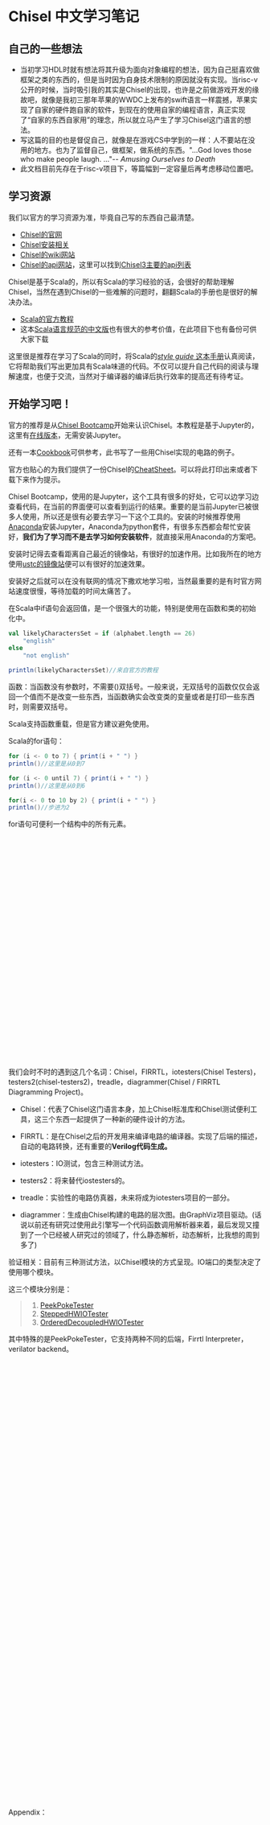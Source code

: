 # Chisel 中文学习笔记

## 自己的一些想法

- 当初学习HDL时就有想法将其升级为面向对象编程的想法，因为自己挺喜欢做框架之类的东西的，但是当时因为自身技术限制的原因就没有实现。当risc-v公开的时候，当时吸引我的其实是Chisel的出现，也许是之前做游戏开发的缘故吧，就像是我初三那年苹果的WWDC上发布的swift语言一样震撼，苹果实现了自家的硬件跑自家的软件，到现在的使用自家的编程语言，真正实现了“自家的东西自家用”的理念，所以就立马产生了学习Chisel这门语言的想法。
- 写这篇的目的也是督促自己，就像是在游戏CS中学到的一样：人不要站在没用的地方。也为了监督自己，做框架，做系统的东西。"...God loves those who make people laugh. ..."-- _Amusing Ourselves to Death_
- 此文档目前先存在于risc-v项目下，等篇幅到一定容量后再考虑移动位置吧。

## 学习资源

我们以官方的学习资源为准，毕竟自己写的东西自己最清楚。

- [Chisel的官网](https://www.chisel-lang.org/)
- [Chisel安装相关](https://github.com/freechipsproject/chisel3/blob/master/SETUP.md)
- [Chisel的wiki网站](https://github.com/freechipsproject/chisel3/wiki)
- [Chisel的api网站](https://www.chisel-lang.org/api/latest/)，这里可以找到[Chisel3主要的api列表](https://www.chisel-lang.org/api/latest/chisel3/index.html)

Chisel是基于Scala的，所以有Scala的学习经验的话，会很好的帮助理解Chisel，当然在遇到Chisel的一些难解的问题时，翻翻Scala的手册也是很好的解决办法。

- [Scala的官方教程](https://docs.scala-lang.org/)
- 这本[Scala语言规范的中文版](https://static.runoob.com/download/Scala%E8%AF%AD%E8%A8%80%E8%A7%84%E8%8C%83.pdf)也有很大的参考价值，在此项目下也有备份可供大家下载

这里很是推荐在学习了Scala的同时，将Scala的[_style guide_ 这本手册](https://docs.scala-lang.org/style/index.html)认真阅读，它将帮助我们写出更加具有Scala味道的代码。不仅可以提升自己代码的阅读与理解速度，也便于交流，当然对于编译器的编译后执行效率的提高还有待考证。

## 开始学习吧！

官方的推荐是从[Chisel Bootcamp](https://github.com/freechipsproject/chisel-bootcamp)开始来认识Chisel。本教程是基于Jupyter的，这里有[在线版本](https://mybinder.org/v2/gh/freechipsproject/chisel-bootcamp/master)，无需安装Jupyter。

还有一本[Cookbook](https://github.com/freechipsproject/chisel3/wiki/Cookbook)可供参考，此书写了一些用Chisel实现的电路的例子。

官方也贴心的为我们提供了一份Chisel的[CheatSheet](https://github.com/freechipsproject/chisel-cheatsheet/releases/latest/download/chisel_cheatsheet.pdf)。可以将此打印出来或者下载下来作为提示。

Chisel Bootcamp，使用的是Jupyter，这个工具有很多的好处，它可以边学习边查看代码，在当前的界面便可以查看到运行的结果。重要的是当前Jupyter已被很多人使用，所以还是很有必要去学习一下这个工具的。安装的时候推荐使用[Anaconda](https://www.anaconda.com)安装Jupyter，Anaconda为python套件，有很多东西都会帮忙安装好，**我们为了学习而不是去学习如何安装软件**，就直接采用Anaconda的方案吧。

安装时记得去查看距离自己最近的镜像站，有很好的加速作用。比如我所在的地方使用[ustc的镜像站](http://mirrors.ustc.edu.cn/)便可以有很好的加速效果。

安装好之后就可以在没有联网的情况下撒欢地学习啦，当然最重要的是有时官方网站速度很慢，等待加载的时间太痛苦了。


在Scala中if语句会返回值，是一个很强大的功能，特别是使用在函数和类的初始化中。
```Scala
val likelyCharactersSet = if (alphabet.length == 26)
    "english"
else 
    "not english"

println(likelyCharactersSet)//来自官方的教程
```

函数：当函数没有参数时，不需要()双括号。一般来说，无双括号的函数仅仅会返回一个值而不是改变一些东西，当函数确实会改变类的变量或者是打印一些东西时，则需要双括号。

Scala支持函数重载，但是官方建议避免使用。

Scala的for语句：
```Scala
for (i <- 0 to 7) { print(i + " ") }
println()//这里是从0到7

for (i <- 0 until 7) { print(i + " ") }
println()//这里是从0到6

for(i <- 0 to 10 by 2) { print(i + " ") }
println()//步进为2
```
for语句可便利一个结构中的所有元素。





































<br>
<br>
<br>
<br>
<br>
<br>
<br>
<br>
<br>
<br>
<br>
<br>
<br>
<br>
<br>
<br>
<br>
<br>
<br>
<br>
<br>
<br>
<br>
<br>
<br>
<br>
<br>
我们会时不时的遇到这几个名词：Chisel，FIRRTL，iotesters(Chisel Testers)，testers2(chisel-testers2)，treadle，diagrammer(Chisel / FIRRTL Diagramming Project)。

- Chisel：代表了Chisel这门语言本身，加上Chisel标准库和Chisel测试便利工具，这三个东西一起提供了一种新的硬件设计的方法。

- FIRRTL：是在Chisel之后的开发用来编译电路的编译器。实现了后端的描述，自动的电路转换，还有重要的**Verilog代码生成。**

- iotesters：IO测试，包含三种测试方法。

- testers2：将来替代iostesters的。

- treadle：实验性的电路仿真器，未来将成为iotesters项目的一部分。

- diagrammer：生成由Chisel构建的电路的层次图。由GraphViz项目驱动。(话说以前还有研究过使用此引擎写一个代码函数调用解析器来着，最后发现又撞到了一个已经被人研究过的领域了，什么静态解析，动态解析，比我想的周到多了)

验证相关：目前有三种测试方法，以Chisel模块的方式呈现。IO端口的类型决定了使用哪个模块。

这三个模块分别是：
>1. [PeekPokeTester](https://www.chisel-lang.org/>chisel-testers/#peekpoketester)
>2. [SteppedHWIOTester](https://www.chisel-lang.org/>chisel-testers/#steppedhwiotester)
>3. [OrderedDecoupledHWIOTester](https://>www.chisel-lang.org/chisel-testers/>#ordereddecoupledhwiotester)

其中特殊的是PeekPokeTester，它支持两种不同的后端，Firrtl Interpreter，verilator backend。
<br>
<br>
<br>
<br>
<br>
<br>
<br>
<br>
<br>
<br>
<br>
<br>
<br>
<br>
<br>
<br>
<br>
<br>
<br>
<br>
<br>
<br>
<br>
<br>
<br>
<br>
<br>
<br>
<br>
<br>
<br>
<br>
<br>
<br>
<br>
<br>
<br>
<br>
<br>
<br>
<br>
<br>
<br>
<br>
<br>
<br>
<br>
<br>
<br>
<br>
<br>
<br>
<br>
<br>
Appendix：
